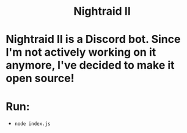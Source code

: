 <h1 align="center">Nightraid II</h1>

# Nightraid II is a Discord bot. Since I'm not actively working on it anymore, I've decided to make it open source!

# Run:
* `node index.js`
